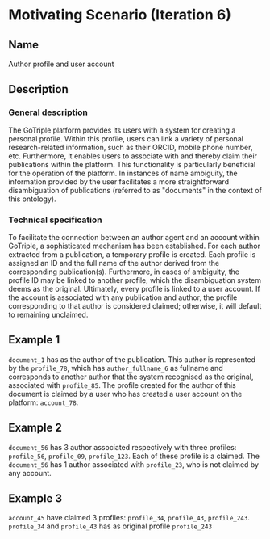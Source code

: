 # Motivating Scenario (Iteration 6)

## Name
Author profile and user account

## Description

### General description
The GoTriple platform provides its users with a system for creating a personal profile.
Within this profile, users can link a variety of personal research-related information, 
such as their ORCID, mobile phone number, etc. Furthermore, it enables users to associate with 
and thereby claim their publications within the platform. 
This functionality is particularly beneficial for the operation of the platform. 
In instances of name ambiguity, the information provided by the user facilitates a more 
straightforward disambiguation of publications (referred to as "documents" in the context of this ontology).

### Technical specification
To facilitate the connection between an author agent and an account within GoTriple, 
a sophisticated mechanism has been established. 
For each author extracted from a publication, a temporary profile is created. 
Each profile is assigned an ID and the full name of the author derived from the corresponding publication(s).
Furthermore, in cases of ambiguity, the profile ID may be linked to another profile,
which the disambiguation system deems as the original. Ultimately, every profile is linked to a user account. 
If the account is associated with any publication and author, 
the profile corresponding to that author is considered claimed; otherwise, it will default to remaining unclaimed.

## Example 1
`document_1` has as the author of the publication. This author is represented by the `profile_78`, 
which has `author_fullname_6` as fullname and corresponds 
to another author that the system recognised as the original,
associated with `profile_85`. The profile created for the author of this document is claimed by a user 
who has created a user account on the platform: `account_78`.

## Example 2
`document_56` has 3 author associated respectively with three profiles: `profile_56`, `profile_09`, `profile_123`.
Each of these profile is a claimed. The `document_56` has 1 author associated with `profile_23`, who is not claimed by any account.

## Example 3
`account_45` have claimed 3 profiles: `profile_34`, `profile_43`, `profile_243`.
`profile_34` and `profile_43` has as original profile `profile_243`
